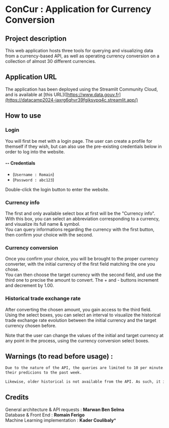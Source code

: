 # ConCur : Application for Currency Conversion

## Project description

This web application hosts three tools for querying and visualizing data from a currency-based API, as well as operating currency conversion on a collection of almost 30 different currencies.

## Application URL

The application has been deployed using the Streamlit Community Cloud, and is available at [this URL]([https://www.data.gouv.fr](https://datacamp2024-iaxrg6qhvr39fgiksvpq4c.streamlit.app/) 

## How to use

### Login

You will first be met with a login page. The user can create a profile for themself if they wish, but can also use the pre-existing credentials below in order to log into the website.

#### -- Credentials
- (`Username : Romain`)
- (`Password : abc123`)

Double-click the login button to enter the website.

### Currency info

The first and only available select box at first will be the "Currency info". With this box, you can select an abbreviation corresponding to a currency, and visualize its full name & symbol.  
You can query informations regarding the currency with the first button, then confirm your choice with the second.

### Currency conversion

Once you confirm your choice, you will be brought to the proper currency converter, with the initial currency of the first field matching the one you chose.  
You can then choose the target currency with the second field, and use the third one to precise the amount to convert. The + and - buttons increment and decrement by 1.00.

### Historical trade exchange rate

After converting the chosen amount, you gain access to the third field. Using the select boxes, you can select an interval to visualize the historical trade exchange rate evolution
between the initial currency and the target currency chosen before.  

Note that the user can change the values of the initial and target currency at any point in the process, using the currency conversion
select boxes.

## Warnings (to read before usage) :

```diff
Due to the nature of the API, the queries are limited to 10 per minute. As such, it is unadvised to perform predicions on a large scale for the historical data section. It is advised that the user limit
their predicions to the past week.

Likewise, older historical is not available from the API. As such, it is also recommended that the user does not try to send queries for historical data anterior to 2024.
```

## Credits
General architecture & API requests : **Marwan Ben Selma**  
Database & Front End : **Romain Ferigo**  
Machine Learning implementation : **Kader Coulibaly***
